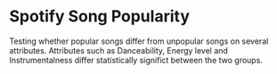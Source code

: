 # Spotify Song Popularity

Testing whether popular songs differ from unpopular songs on several attributes. Attributes such as Danceability, Energy level and Instrumentalness differ statistically significt between the two groups. 
